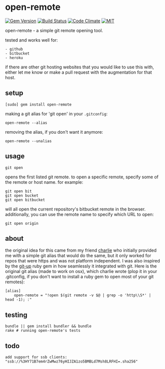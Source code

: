 open-remote
===========


[![Gem Version](https://badge.fury.io/rb/open-remote.svg)](https://badge.fury.io/rb/open-remote)
[![Build Status](https://travis-ci.org/jeremywrnr/open-remote.svg?branch=master)](https://travis-ci.org/jeremywrnr/open-remote)
[![Code Climate](https://codeclimate.com/github/jeremywrnr/open-remote/badges/gpa.svg)](https://codeclimate.com/github/jeremywrnr/open-remote)
[![MIT](https://img.shields.io/npm/l/alt.svg?style=flat)](http://jeremywrnr.com/mit-license)


open-remote - a simple git remote opening tool.

tested and works well for:

    - github
    - bitbucket
    - heroku

if there are other git hosting websites that you would like to use this with,
either let me know or make a pull request with the augmentation for that host.


## setup

    [sudo] gem install open-remote

making a git alias for 'git open' in your `.gitconfig`:

    open-remote --alias

removing the alias, if you don't want it anymore:

    open-remote --unalias


## usage

    git open

opens the first listed git remote. to open a specific remote, specify some
of the remote or host name. for example:

    git open bit
    git open bucket
    git open bitbucket

will all open the current repository's bitbucket remote in the browser.
additionally, you can use the remote name to specify which URL to open:

    git open origin

## about

the original idea for this came from my friend [charlie][cel] who initially
provided me with a simple git alias that would do the same, but it only worked
for repos that were https and was not platform independent. I was also inspired
by the [git-up][gup] ruby gem in how seamlessly it integrated with git. Here is
the original git alias (made to work on osx), which charlie wrote (plop it in
your .gitconfig, if you don't want to install a ruby gem to open most of your
git remotes):

```
[alias]
    open-remote = "!open $(git remote -v $@ | grep -o 'http\\S*' | head -1); :"
```

[cel]:https://github.com/clehner
[gup]:https://github.com/aanand/git-up


## testing

    bundle || gem install bundler && bundle
    rake # running open-remote's tests

## todo

    add support for ssb clients:
    "ssb://%3HY71B7em4rZwMwz76yHIJZA1zo5BMBLd7Msh8LRFHI=.sha256"


